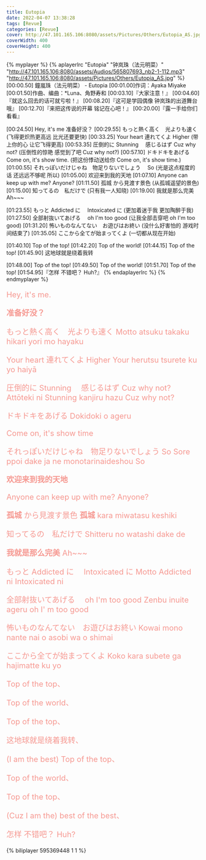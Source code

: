 ```yaml
---
title: Eutopia
date: 2022-04-07 13:38:28
tags: [Revue]
categories: [Revue]
cover: http://47.101.165.106:8080/assets/Pictures/Others/Eutopia_AS.jpg
coverWidth: 400
coverHeight: 400
---
```


{% myplayer %}
{% aplayerlrc "Eutopia" "钟岚珠（法元明菜）" "http://47.101.165.106:8080/assets/Audios/565807693_nb2-1-112.mp3" "http://47.101.165.106:8080/assets/Pictures/Others/Eutopia_AS.jpg" %}
[00:00.50] 鐘嵐珠（法元明菜） - Eutopia
[00:01.00]作词：Ayaka Miyake
[00:01.50]作曲、编曲：\*Luna、角野寿和
[00:03.10]『大家注意！』
[00:04.60]『就这么回去的话可就亏啦！』
[00:08.20]『这可是学园偶像 钟岚珠的出道舞台哦』
[00:12.70]『来把这传说的开幕 铭记在心吧！』
[00:20.00]『露一手给你们看看』

[00:24.50] Hey, it's me 准备好没？
[00:29.55] もっと熱く高く　光よりも速く (飞得更炽热更高远 比光还要更快)
[00:33.25] Your heart 連れてくよ Higher (带上你的心 让它飞得更高)
[00:53.35] 圧倒的に Stunning 　感じるはず Cuz why not? (压倒性的惊艳 感觉到了吧 Cuz why not?)
[00:57.10] ドキドキをあげる Come on, it's show time. (把这份悸动送给你 Come on, it's show time.)
[01:00.55] それっぽいだけじゃね　物足りないでしょう　 So (光是这点程度的话 还远远不够呢 所以)
[01:05.00] 欢迎来到我的天地
[01:07.10] Anyone can keep up with me? Anyone?
[01:11.50] 孤城 から見渡す景色 (从孤城遥望的景色)
[01:15.00] 知ってるの　私だけで (只有我一人知晓)
[01:19.00] 我就是那么完美 Ah~~~

[01:23.55] もっと Addicted に　 Intoxicated に (更加着迷于我 更加陶醉于我)
[01:27.50] 全部射抜いてあげる　 oh I'm too good (让我全部击穿吧 oh I'm too good)
[01:31.20] 怖いものなんてない　お遊びはお終い (没什么好害怕的 游戏时间结束了)
[01:35.05] ここから全てが始まってくよ (一切都从现在开始)

[01:40.10] Top of the top!
[01:42.20] Top of the world!
[01:44.15] Top of the top!
[01:45.90] 这地球就是绕着我转

[01:48.00] Top of the top!
[01:49.50] Top of the world!
[01:51.70] Top of the top!
[01:54.95]『怎样 不错吧？ Huh?』
{% endaplayerlrc %}
{% endmyplayer %}

<!-- more -->
<div style="color: #F69992; font-size: 1.25rem;">

Hey, it's me.

**准备好没？**

もっと熱く高く　光よりも速く
Motto atsuku takaku hikari yori mo hayaku

Your heart 連れてくよ Higher
Your herutsu tsurete ku yo haiyā

圧倒的に Stunning 　感じるはず Cuz why not?
Attōteki ni Stunning kanjiru hazu Cuz why not?

ドキドキをあげる
Dokidoki o ageru

Come on, it's show time

それっぽいだけじゃね　物足りないでしょう So
Sore ppoi dake ja ne monotarinaideshou So

**欢迎来到我的天地**

Anyone can keep up with me? Anyone?

**孤城** から見渡す景色
**孤城** kara miwatasu keshiki

知ってるの　私だけで
Shitteru no watashi dake de

**我就是那么完美** Ah~~~

もっと Addicted に　 Intoxicated に
Motto Addicted ni Intoxicated ni

全部射抜いてあげる　 oh I'm too good
Zenbu inuite ageru oh I' m too good

怖いものなんてない　お遊びはお終い
Kowai mono nante nai o asobi wa o shimai

ここから全てが始まってくよ
Koko kara subete ga hajimatte ku yo

Top of the top、

Top of the world、

Top of the top、

这地球就是绕着我转、

(I am the best)
Top of the top、

Top of the world、

Top of the top、

(Cuz I am the) best of the best、

怎样 不错吧？ Huh?

</div>

{% biliplayer 595369448 1 1 %}
